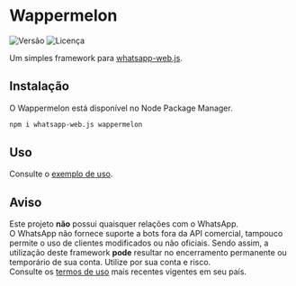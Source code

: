 # Wappermelon

![Versão](https://img.shields.io/npm/v/wappermelon?style=flat-square)
![Licença](https://img.shields.io/github/license/wictornogueira/wappermelon?style=flat-square)

Um simples framework para [whatsapp-web.js](https://github.com/pedroslopez/whatsapp-web.js/).

## Instalação

O Wappermelon está disponível no Node Package Manager.

```bash
npm i whatsapp-web.js wappermelon
```

## Uso

Consulte o [exemplo de uso](https://github.com/wictornogueira/wappermelon/tree/main/example).

## Aviso

Este projeto **não** possui quaisquer relações com o WhatsApp.  
O WhatsApp não fornece suporte a bots fora da API comercial, tampouco permite o uso de clientes modificados ou não oficiais. Sendo assim, a utilização deste framework **pode** resultar no encerramento permanente ou temporário de sua conta. Utilize por sua conta e risco.  
Consulte os [termos de uso](https://www.whatsapp.com/legal/) mais recentes vigentes em seu país.

